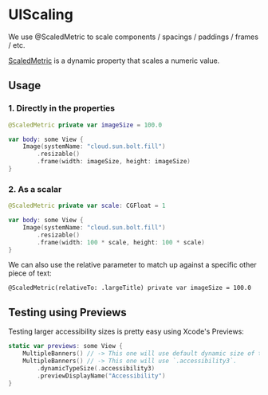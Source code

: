 # UIScaling

We use @ScaledMetric to scale components / spacings / paddings / frames / etc.

[ScaledMetric](https://developer.apple.com/documentation/swiftui/scaledmetric) is a dynamic property that scales a numeric value.

## Usage

### 1. Directly in the properties

```swift
@ScaledMetric private var imageSize = 100.0 

var body: some View {
    Image(systemName: "cloud.sun.bolt.fill")
        .resizable()
        .frame(width: imageSize, height: imageSize)
}
```

### 2. As a scalar

```swift
@ScaledMetric private var scale: CGFloat = 1

var body: some View {
    Image(systemName: "cloud.sun.bolt.fill")
        .resizable()
        .frame(width: 100 * scale, height: 100 * scale)
}
```

We can also use the relative parameter to match up against a specific other piece of text:

`@ScaledMetric(relativeTo: .largeTitle) private var imageSize = 100.0`

## Testing using Previews

Testing larger accessibility sizes is pretty easy using Xcode's Previews:

```swift
static var previews: some View {
    MultipleBanners() // -> This one will use default dynamic size of the phone.
    MultipleBanners() // -> This one will use `.accessibility3`.
        .dynamicTypeSize(.accessibility3)
        .previewDisplayName("Accessibility")
}
```
